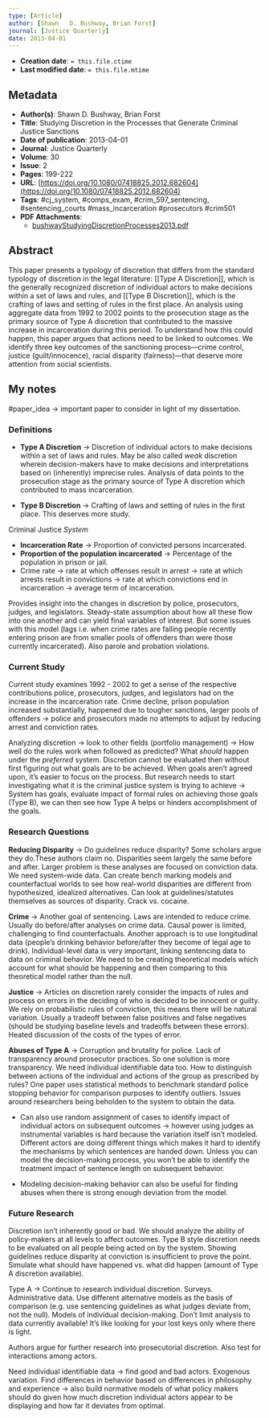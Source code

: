 ```yaml
---
type: [Article]
author: [Shawn   D. Bushway, Brian Forst]
journal: [Justice Quarterly]
date: 2013-04-01
---
```


* **Creation date**: `= this.file.ctime`
* **Last modified date**: `= this.file.mtime`

## Metadata

* **Author(s)**: Shawn   D. Bushway, Brian Forst
* **Title**: Studying Discretion in the Processes that Generate Criminal Justice Sanctions
* **Date of publication**: 2013-04-01
* **Journal**: Justice Quarterly
* **Volume**: 30
* **Issue**: 2
* **Pages**: 199-222
* **URL**: [https://doi.org/10.1080/07418825.2012.682604](https://doi.org/10.1080/07418825.2012.682604)
* **Tags**: #cj_system, #comps_exam, #crim_597_sentencing, #sentencing_courts #mass_incarceration #prosecutors #crim501 
* **PDF Attachments**:
  * [bushwayStudyingDiscretionProcesses2013.pdf](zotero://open-pdf/library/items/7B223Y4A)

## Abstract

This paper presents a typology of discretion that differs from the standard typology of discretion in the legal literature: [[Type A Discretion]], which is the generally recognized discretion of individual actors to make decisions within a set of laws and rules, and [[Type B Discretion]], which is the crafting of laws and setting of rules in the first place. An analysis using aggregate data from 1992 to 2002 points to the prosecution stage as the primary source of Type A discretion that contributed to the massive increase in incarceration during this period. To understand how this could happen, this paper argues that actions need to be linked to outcomes. We identify three key outcomes of the sanctioning process—crime control, justice (guilt/innocence), racial disparity (fairness)—that deserve more attention from social scientists.

## My notes

#paper_idea -> important paper to consider in light of my dissertation.

### Definitions

* **Type A Discretion** -> Discretion of individual actors to make decisions within a set of laws and rules. May be also called *weak* discretion wherein decision-makers have to make decisions and interpretations based on (inherently) imprecise rules. Analysis of data points to the prosecution stage as the primary source of Type A discretion which contributed to mass incarceration.
  
* **Type B Discretion** -> Crafting of laws and setting of rules in the first place. This deserves more study.

Criminal Justice *System*

* **Incarceration Rate** -> Proportion of convicted persons incarcerated.
* **Proportion of the population incarcerated** -> Percentage of the population in prison or jail.
* Crime rate → rate at which offenses result in arrest → rate at which arrests result in convictions → rate at which convictions end in incarceration → average term of incarceration.

Provides insight into the changes in discretion by police, prosecutors, judges, and legislators. Steady-state assumption about how all these flow into one another and can yield final variables of interest. But some issues with this model (lags i.e. when crime rates are falling people recently entering prison are from smaller pools of offenders than were those currently incarcerated). Also parole and probation violations.
### Current Study  

Current study examines 1992 - 2002 to get a sense of the respective contributions police, prosecutors, judges, and legislators had on the increase in the incarceration rate. Crime decline, prison population increased substantially, happened due to tougher sanctions, larger pools of offenders → police and prosecutors made no attempts to adjust by reducing arrest and conviction rates.

Analyzing discretion -> look to other fields (portfolio management) → How well do the rules work when followed as predicted? What *should* happen under the *preferred* system. Discretion cannot be evaluated then without first figuring out what goals are to be achieved. When goals aren’t agreed upon, it’s easier to focus on the process. But research needs to start investigating what it is the criminal justice system is trying to achieve → System has goals, evaluate impact of formal rules on achieving those goals (Type B), we can then see how Type A helps or hinders accomplishment of the goals.

### Research Questions

**Reducing Disparity** → Do guidelines reduce disparity? Some scholars argue they do.These authors claim no. Disparities seem largely the same before and after. Larger problem is these analyses are focused on conviction data. We need system-wide data. Can create bench marking models and counterfactual worlds to see how real-world disparities are different from hypothesized, idealized alternatives. Can look at guidelines/statutes themselves as sources of disparity. Crack vs. cocaine.

**Crime** → Another goal of sentencing. Laws are intended to reduce crime. Usually do before/after analyses on crime data. Causal power is limited, challenging to find counterfactuals. Another approach is to use longitudinal data (people’s drinking behavior before/after they become of legal age to drink). Individual-level data is very important, linking sentencing data to data on criminal behavior. We need to be creating theoretical models which account for what should be happening and then comparing to this theoretical model rather than the null.

**Justice** → Articles on discretion rarely consider the impacts of rules and process on errors in the deciding of who is decided to be innocent or guilty. We rely on probabilistic rules of conviction, this means there will be natural variation. Usually a tradeoff between false positives and false negatives (should be studying baseline levels and tradeoffs between these errors). Heated discussion of the costs of the types of error.

**Abuses of Type A** -> Corruption and brutality for police. Lack of transparency around prosecutor practices. So one solution is more transparency. We need individual identifiable data too. How to distinguish between actions of the individual and actions of the group as prescribed by rules? One paper uses statistical methods to benchmark standard police stopping behavior for comparison purposes to identify outliers. Issues around researchers being beholden to the system to obtain the data.

* Can also use random assignment of cases to identify impact of individual actors on subsequent outcomes → however using judges as instrumental variables is hard because the variation itself isn’t modeled. Different actors are doing different things which makes it hard to identify the mechanisms by which sentences are handed down. Unless you can model the decision-making process, you won’t be able to identify the treatment impact of sentence length on subsequent behavior.
  
* Modeling decision-making behavior can also be useful for finding abuses when there is strong enough deviation from the model.

### Future Research

Discretion isn’t inherently good or bad. We should analyze the ability of policy-makers at all levels to affect outcomes. Type B style discretion needs to be evaluated on all people being acted on by the system. Showing guidelines reduce disparity at conviction is insufficient to prove the point. Simulate what should have happened vs. what did happen (amount of Type A discretion available).

Type A → Continue to research individual discretion. Surveys. Administrative data. Use different alternative models as the basis of comparison (e.g. use sentencing guidelines as what judges deviate from, not the null). Models of individual decision-making. Don’t limit analysis to data currently available! It’s like looking for your lost keys only where there is light.

Authors argue for further research into prosecutorial discretion. Also test for interactions among actors.

Need individual identifiable data → find good and bad actors. Exogenous variation. Find differences in behavior based on differences in philosophy and experience → also build normative models of what policy makers should do given how much discretion individual actors appear to be displaying and how far it deviates from optimal.